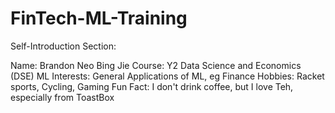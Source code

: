 # FinTech-ML-Training

Self-Introduction Section:

Name: Brandon Neo Bing Jie
Course: Y2 Data Science and Economics (DSE)
ML Interests: General Applications of ML, eg Finance
Hobbies: Racket sports, Cycling, Gaming
Fun Fact: I don't drink coffee, but I love Teh, especially from ToastBox
